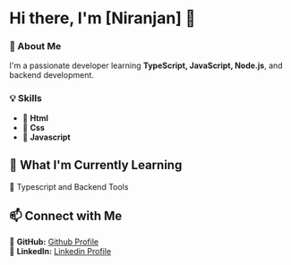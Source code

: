 # Hi there, I'm [Niranjan] 👋

### 🚀 About Me
I'm a passionate developer  learning **TypeScript, JavaScript, Node.js**, and backend development. 

### 💡 Skills
- 🔹 **Html** 
- 🔹 **Css** 
- 🔹 **Javascript** 


## 🚀 What I'm Currently Learning  
🔹 Typescript and Backend Tools


## 📫 Connect with Me  
🔗 **GitHub:** [Github Profile](https://github.com/ardhyaniru)<br>
💼 **LinkedIn:** [Linkedin Profile](https://www.linkedin.com/in/niranjan-aradhya-50965324b/)
